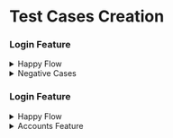 <h1> Test Cases Creation</h1>

 <h3> Login Feature </h3> 
<details>
<summary>Happy Flow</summary>
<br>
Feature: User Login in Jamtangan.com

    Scenario: Successful login with valid credentials
    
        Given user is on Jamtangan.com login page

        When user enters valid username "john_doe"
        
        And user enters valid password "secret123"

        And user clicks the Masuk button

        Then user should be redirected to the Jamtangan.com homepage

        And user should see profile account on header

    Scenario: Successful login with Google account
        
        Given user is on Jamtangan.com login page

        When user clicks on the Google button
        
        Then user should be redirected to the Google login page
        
        And user choose Google account
        
        And user should be redirected to the Jamtangan.com homepage

        And user should see profile account on header
        
        And the user should be successfully logged in using their Google account
    
    Scenario: Successful login with phone number and sent otp to Whatsapp
        
        Given user is on Jamtangan.com login page

        When user enters valid phone number "081381818181"
        
        And user clicks the Masuk button

        And user should see Verifikasi Data popup

        And user clicks Lebih Cepat Via Whatsapp button

        And user input otp received in WhatsApp

        And user clicks Verifikasi Kode button

        Then user should be redirected to the Jamtangan.com homepage

        And user should see profile account on header
        
        And the user should be successfully logged in using phone number

    Scenario: Successful login with phone number and sent otp to SMS
        
        Given user is on Jamtangan.com login page

        When user enters valid phone number "081381818181"
        
        And user clicks the Masuk button

        And user should see Verifikasi Data popup

        And user clicks Kirim via SMS

        And user input otp received in sms

        And user clicks Verifikasi Kode button

        Then user should be redirected to the Jamtangan.com homepage

        And user should see profile account on header
        
        And the user should be successfully logged in using phone number
    
    Scenario: One user login from multiple browsers

        Given there is a user with valid credentials

        And user is on the login page from multiple browsers

        When user login from each browser

        Then user should be redirected to the homepage from each browser
    
        And user should see profile account on header in each session
</details>

<details>
<summary>Negative Cases</summary>
<br>
Feature: Error handling in Jamtangan.com login page

    Scenario: Login with invalid email and password
    
        Given the user is on Jamtangan.com login page
    
        When user enters an invalid username
        
        And user enters an invalid password
    
        And clicks the login button

        Then user should see an error message "Ups, email atau password kamu salah"

        And user failed to login

    Scenario: Login with empty password
        
        Given the user is on Jamtangan.com login page
        
        When user input email

        And user not input password
        
        Then Masuk button is disabled

        And user button cannot be clicked
    
    Scenario: Login with invalid email format
        
        Given the user is on Jamtangan.com login page
        
        When user input email with invalid format "testing123"
        
        Then error message contains "Hmm, format email salah" displayed
        
        And Masuk button is disabled
    
    Scenario: Login with invalid phone number format
        
        Given the user is on Jamtangan.com login page
        
        When user input phone number with invalid format "981271"
        
        Then error message contains "Hmm, format nomor HP mu salah" displayed
        
        And Masuk button is disabled

    Scenario: Login with invalid OTP
        
        Given the user is on Jamtangan.com login page
        
        When user input valid phone number

        And input invalid otp "111111"
        
        Then error message contains "Ups, kode verifikasi kamu salah" displayed
        
        And Verifikasi Kode button is disabled
    
    Scenario: Login attempt when disconnected
    
        Given user is on Jamtangan.com login page

        When user enters valid email
        
        And user enters valid password

        And user clicks Masuk button

        And user device is disconnected from the internet

        Then user should see an error message indicating a network connectivity issue

        And user failed to login

        And user should remain on the login page
</details>

<h3> Login Feature </h3> 
<details>
<summary>Happy Flow</summary>
<br>
Feature: User Login in Jamtangan.com

    Scenario: Successful login with valid credentials
    
        Given user is on Jamtangan.com login page

        When user enters valid username "john_doe"
        
        And user enters valid password "secret123"

        And user clicks the Masuk button

        Then user should be redirected to the Jamtangan.com homepage

        And user should see profile account on header

    Scenario: Successful login with Google account
        
        Given user is on Jamtangan.com login page

        When user clicks on the Google button
        
        Then user should be redirected to the Google login page
        
        And user choose Google account
        
        And user should be redirected to the Jamtangan.com homepage

        And user should see profile account on header
        
        And the user should be successfully logged in using their Google account
    
    Scenario: Successful login with phone number and sent otp to Whatsapp
        
        Given user is on Jamtangan.com login page

        When user enters valid phone number "081381818181"
        
        And user clicks the Masuk button

        And user should see Verifikasi Data popup

        And user clicks Lebih Cepat Via Whatsapp button

        And user input otp received in WhatsApp

        And user clicks Verifikasi Kode button

        Then user should be redirected to the Jamtangan.com homepage

        And user should see profile account on header
        
        And the user should be successfully logged in using phone number

    Scenario: Successful login with phone number and sent otp to SMS
        
        Given user is on Jamtangan.com login page

        When user enters valid phone number "081381818181"
        
        And user clicks the Masuk button

        And user should see Verifikasi Data popup

        And user clicks Kirim via SMS

        And user input otp received in sms

        And user clicks Verifikasi Kode button

        Then user should be redirected to the Jamtangan.com homepage

        And user should see profile account on header
        
        And the user should be successfully logged in using phone number
    
    Scenario: One user login from multiple browsers

        Given there is a user with valid credentials

        And user is on the login page from multiple browsers

        When user login from each browser

        Then user should be redirected to the homepage from each browser
    
        And user should see profile account on header in each session
</details>

<details>
<summary>Accounts Feature</summary>
<br>
Feature: User Account Configuration

    Scenario: User update Name in Data Diri account page
    
        Given user is on Data Diri page

        When user clicks Ubah on Nama
        
        And user should see Ubah Nama modal

        And user change name

        And user click Simpan button 

        Then user successfully changes name

        And user will see success message

        And names have been updated

    Scenario: User add date of birth in Data Diri account page

        Given user is on Data Diri page

        When user clicks Tambah on Tanggal Lahir

        And user should see Tambah Tanggal Lahir modal

        And user choose date using date picker

        And user click Simpan button 

        Then user successfully add date of birth

        And date of birth should be displayed on Tanggal Lahir

    Scenario: User add gender in Data Diri account page

        Given user is on Data Diri page

        When user clicks Tambah on Jenis Kelamin

        And user should see Tambah Jenis Kelamin modal

        And user choose gender in dropdown

        And user click Simpan button 

        Then user successfully add gender

        And message "Jenis Kelamin sukses diubah" appear
    
    Scenario: User add phone number in Data Diri account page

    Scenario: User add address in Daftar Alamat account page

    Scenario: User change existing address in Daftar Alamat account page

    Scenario: User delete existing address in Daftar Alamat account page

    Scenario: User change password in address list account page

